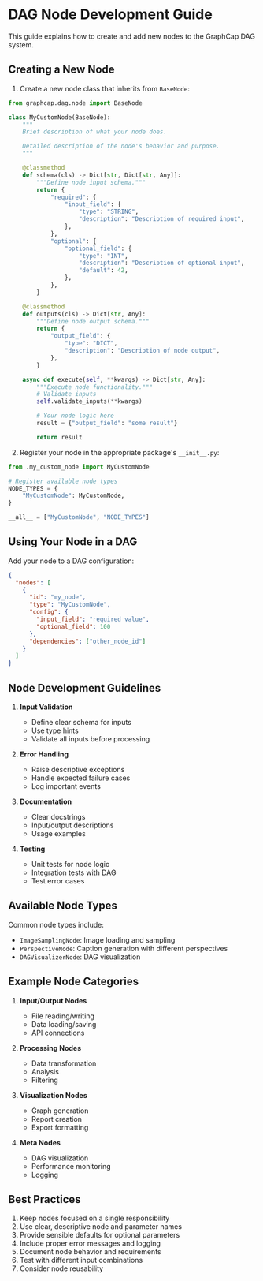 # DAG Node Development Guide


This guide explains how to create and add new nodes to the GraphCap DAG system.

## Creating a New Node

1. Create a new node class that inherits from `BaseNode`:

```python
from graphcap.dag.node import BaseNode

class MyCustomNode(BaseNode):
    """
    Brief description of what your node does.

    Detailed description of the node's behavior and purpose.
    """

    @classmethod
    def schema(cls) -> Dict[str, Dict[str, Any]]:
        """Define node input schema."""
        return {
            "required": {
                "input_field": {
                    "type": "STRING",
                    "description": "Description of required input",
                },
            },
            "optional": {
                "optional_field": {
                    "type": "INT",
                    "description": "Description of optional input",
                    "default": 42,
                },
            },
        }

    @classmethod
    def outputs(cls) -> Dict[str, Any]:
        """Define node output schema."""
        return {
            "output_field": {
                "type": "DICT",
                "description": "Description of node output",
            },
        }

    async def execute(self, **kwargs) -> Dict[str, Any]:
        """Execute node functionality."""
        # Validate inputs
        self.validate_inputs(**kwargs)

        # Your node logic here
        result = {"output_field": "some result"}

        return result
```

2. Register your node in the appropriate package's `__init__.py`:

```python
from .my_custom_node import MyCustomNode

# Register available node types
NODE_TYPES = {
    "MyCustomNode": MyCustomNode,
}

__all__ = ["MyCustomNode", "NODE_TYPES"]
```

## Using Your Node in a DAG

Add your node to a DAG configuration:

```json
{
  "nodes": [
    {
      "id": "my_node",
      "type": "MyCustomNode",
      "config": {
        "input_field": "required value",
        "optional_field": 100
      },
      "dependencies": ["other_node_id"]
    }
  ]
}
```

## Node Development Guidelines

1. **Input Validation**
   - Define clear schema for inputs
   - Use type hints
   - Validate all inputs before processing

2. **Error Handling**
   - Raise descriptive exceptions
   - Handle expected failure cases
   - Log important events

3. **Documentation**
   - Clear docstrings
   - Input/output descriptions
   - Usage examples

4. **Testing**
   - Unit tests for node logic
   - Integration tests with DAG
   - Test error cases

## Available Node Types

Common node types include:

- `ImageSamplingNode`: Image loading and sampling
- `PerspectiveNode`: Caption generation with different perspectives
- `DAGVisualizerNode`: DAG visualization

## Example Node Categories

1. **Input/Output Nodes**
   - File reading/writing
   - Data loading/saving
   - API connections

2. **Processing Nodes**
   - Data transformation
   - Analysis
   - Filtering

3. **Visualization Nodes**
   - Graph generation
   - Report creation
   - Export formatting

4. **Meta Nodes**
   - DAG visualization
   - Performance monitoring
   - Logging

## Best Practices

1. Keep nodes focused on a single responsibility
2. Use clear, descriptive node and parameter names
3. Provide sensible defaults for optional parameters
4. Include proper error messages and logging
5. Document node behavior and requirements
6. Test with different input combinations
7. Consider node reusability 